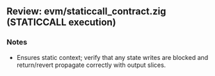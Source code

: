 ## Review: evm/staticcall_contract.zig (STATICCALL execution)

### Notes

- Ensures static context; verify that any state writes are blocked and return/revert propagate correctly with output slices.


